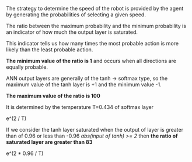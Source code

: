The strategy to determine the speed of the robot is provided by the agent by generating the probabilities of selecting a given speed.

The ratio between the maximum probability and the minimum probability is an indicator of how much the output layer is saturated.

This indicator tells us how many times the most probable action is more likely than the least probable action.

**The minimum value of the ratio is 1** and occurs when all directions are equally probable.

ANN output layers are generally of the tanh -> softmax type, so the maximum value of the tanh layer is +1 and the minimum value -1.

**The maximum value of the ratio is 100**

It is determined by the temperature T=0.434 of softmax layer

e^(2 / T)

 If we consider the tanh layer saturated when the output of layer is greater than of 0.96 or less than -0.96 _abs(input of tanh) >= 2_ then **the ratio of saturated layer are greater than 83**
 
 e^(2 * 0.96 / T)
